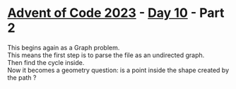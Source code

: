 # [Advent of Code 2023](../../README.md) - [Day 10](../README.md) - Part 2

This begins again as a Graph problem.  
This means the first step is to parse the file as an
undirected graph.  
Then find the cycle inside.  
Now it becomes a geometry question: is a point inside the shape
created by the path ?

